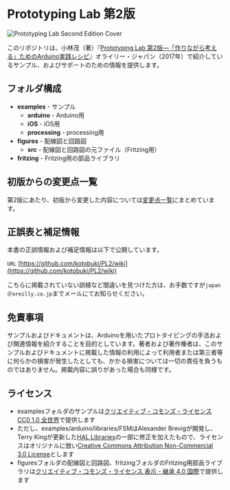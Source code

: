 # Prototyping Lab 第2版

![Prototyping Lab Second Edition Cover](https://www.oreilly.co.jp/books/images/picture_large978-4-87311-789-8.jpeg)

このリポジトリは、小林茂（著）『[Prototyping Lab 第2版—「作りながら考える」ためのArduino実践レシピ](https://www.oreilly.co.jp/books/9784873117898/)』オライリー・ジャパン（2017年）で紹介しているサンプル、およびサポートのための情報を提供します。

## フォルダ構成

* **examples** - サンプル
	* **arduino** - Arduino用
	* **iOS** - iOS用
	* **processing** - processing用
* **figures** - 配線図と回路図
	* **src** - 配線図と回路図の元ファイル（Fritzing用）
* **fritzing** - Fritzing用の部品ライブラリ

## 初版からの変更点一覧

第2版にあたり、初版から変更した内容については[変更点一覧](https://github.com/kotobuki/PL2/wiki/Release-Notes)にまとめています。

## 正誤表と補足情報

本書の正誤情報および補足情報は以下で公開しています。

`URL` [https://github.com/kotobuki/PL2/wiki](https://github.com/kotobuki/PL2/wiki)

こちらに掲載されていない誤植など間違いを見つけた方は、お手数ですが`japan＠oreilly.co.jp`までメールにてお知らせください。

## 免責事項

サンプルおよびドキュメントは、Arduinoを用いたプロトタイピングの手法および関連情報を紹介することを目的としています。著者および著作権者は、このサンプルおよびドキュメントに掲載した情報の利用によって利用者または第三者等に何らかの損害が発生したとしても、かかる損害については一切の責任を負うものではありません。掲載内容に誤りがあった場合も同様です。

## ライセンス

* examplesフォルダのサンプルは[クリエイティブ・コモンズ・ライセンス CC0 1.0 全世界](https://creativecommons.org/publicdomain/zero/1.0/deed.ja)で提供します
* ただし、examples/arduino/libraries/FSMはAlexander Brevigが開発し、Terry Kingが更新した[HAL Libraries](http://arduino-info.wikispaces.com/HAL-LibrariesUpdates)の一部に修正を加えたもので、ライセンスはオリジナルに倣い[Creative Commons Attribution Non-Commercial 3.0 License](https://creativecommons.org/licenses/by-nc/3.0/)とします
* figuresフォルダの配線図と回路図、fritzingフォルダのFritzing用部品ライブラリは[クリエイティブ・コモンズ・ライセンス 表示 - 継承 4.0 国際](https://creativecommons.org/licenses/by-sa/4.0/deed.ja)で提供します